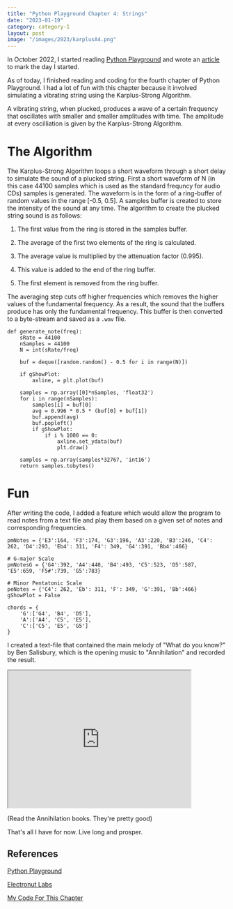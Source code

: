 ```yaml
---
title: "Python Playground Chapter 4: Strings"
date: "2023-01-19"
category: category-1
layout: post
image: "/images/2023/karplusA4.png"
---
```


In October 2022, I started reading [Python Playground](https://nostarch.com/pythonplayground) and wrote an [article](https://aryanaut.github.io/blog/starting-python-p/) to mark the day I started. 

As of today, I finished reading and coding for the fourth chapter of Python Playground. I had a lot of fun with this chapter because it involved simulating a vibrating string using the Karplus-Strong Algorithm. 

A vibrating string, when plucked, produces a wave of a certain frequency that oscillates with smaller and smaller amplitudes with time. The amplitude at every oscilliation is given by the Karplus-Strong Algorithm.

# The Algorithm

The Karplus-Strong Algorithm loops a short waveform through a short delay to simulate the sound of a plucked string. First a short waveform of N (in this case 44100 samples which is used as the standard frequncy for audio CDs) samples is generated. The waveform is in the form of a ring-buffer of random values in the range [-0.5, 0.5]. A samples buffer is created to store the intensity of the sound at any time. The algorithm to create the plucked string sound is as follows:

1. The first value from the ring is stored in the samples buffer.

2. The average of the first two elements of the ring is calculated.

3. The average value is multiplied by the attenuation factor (0.995).

4. This value is added to the end of the ring buffer.

5. The first element is removed from the ring buffer.

The averaging step cuts off higher frequencies which removes the higher values of the fundamental frequency. As a result, the sound that the buffers produce has only the fundamental frequency. This buffer is then converted to a byte-stream and saved as a ```.wav``` file.

```
def generate_note(freq):
    sRate = 44100
    nSamples = 44100
    N = int(sRate/freq)

    buf = deque([random.random() - 0.5 for i in range(N)])

    if gShowPlot:
        axline, = plt.plot(buf)

    samples = np.array([0]*nSamples, 'float32')
    for i in range(nSamples):
        samples[i] = buf[0]
        avg = 0.996 * 0.5 * (buf[0] + buf[1])
        buf.append(avg)
        buf.popleft()
        if gShowPlot:
            if i % 1000 == 0:
                axline.set_ydata(buf)
                plt.draw()

    samples = np.array(samples*32767, 'int16')
    return samples.tobytes()
```

# Fun

After writing the code, I added a feature which would allow the program to read notes from a text file and play them based on a given set of notes and corresponding frequencies.

```
pmNotes = {'E3':164, 'F3':174, 'G3':196, 'A3':220, 'B3':246, 'C4': 262, 'D4':293, 'Eb4': 311, 'F4': 349, 'G4':391, 'Bb4':466}

# G-major Scale
pmNotesG = {'G4':392, 'A4':440, 'B4':493, 'C5':523, 'D5':587, 'E5':659, 'F5#':739, 'G5':783}

# Minor Pentatonic Scale
peNotes = {'C4': 262, 'Eb': 311, 'F': 349, 'G':391, 'Bb':466}
gShowPlot = False

chords = {
    'G':['G4', 'B4', 'D5'],
    'A':['A4', 'C5', 'E5'],
    'C':['C5', 'E5', 'G5']
}
```

I created a text-file that contained the main melody of "What do you know?" by Ben Salisbury, which is the opening music to "Annihilation" and recorded the result. 

<iframe width="420" height="315"
src="https://youtube.com/embed/BSUWJ5TuwGM">
</iframe>

(Read the Annihilation books. They're pretty good)

That's all I have for now. Live long and prosper.

## References

[Python Playground](https://nostarch.com/pythonplayground)

[Electronut Labs](https://electronut.in/)

[My Code For This Chapter](https://github.com/Aryanaut/pythonplaygroundproblems/tree/main/chapter_4)